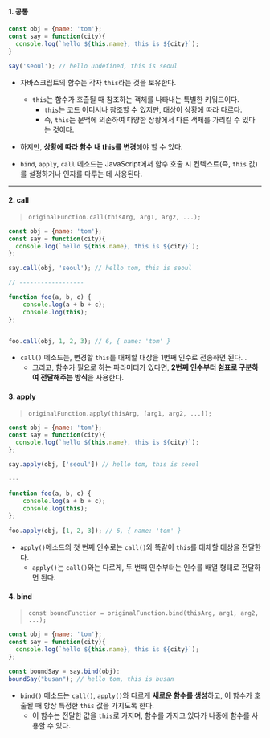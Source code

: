 
#### 1. 공통

```js
const obj = {name: 'tom'};
const say = function(city){
  console.log(`hello ${this.name}, this is ${city}`);
}

say('seoul'); // hello undefined, this is seoul
```

- 자바스크립트의 함수는 각자 `this`라는 것을 보유한다. 
	- `this`는 함수가 호출될 때 참조하는 객체를 나타내는 특별한 키워드이다.
		- `this`는 코드 어디서나 참조할 수 있지만, 대상이 상황에 따라 다르다.
		- 즉, `this`는 문맥에 의존하여 다양한 상황에서 다른 객체를 가리킬 수 있다는 것이다.

- 하지만, **상황에 따라 함수 내 this를 변경**해야 할 수 있다.
- `bind`, `apply`, `call` 메소드는 JavaScript에서 함수 호출 시 컨텍스트(즉, `this` 값)를 설정하거나 인자를 다루는 데 사용된다. 

---

#### 2. call

>  `originalFunction.call(thisArg, arg1, arg2, ...);`

```js
const obj = {name: 'tom'};
const say = function(city){
  console.log(`hello ${this.name}, this is ${city}`);
};

say.call(obj, 'seoul'); // hello tom, this is seoul

// ------------------

function foo(a, b, c) {
    console.log(a + b + c);
    console.log(this);
};


foo.call(obj, 1, 2, 3); // 6, { name: 'tom' }
```

- `call()` 메소드는, 변경할 `this`를 대체할 대상을 1번째 인수로 전송하면 된다. .
	- 그리고, 함수가 필요로 하는 파라미터가 있다면, **2번째 인수부터 쉼표로 구분하여 전달해주는 방식**을 사용한다.


#### 3. apply

> `originalFunction.apply(thisArg, [arg1, arg2, ...]);`

```js
const obj = {name: 'tom'};
const say = function(city){
  console.log(`hello ${this.name}, this is ${city}`);
};

say.apply(obj, ['seoul']) // hello tom, this is seoul

---

function foo(a, b, c) {
    console.log(a + b + c);
    console.log(this);
};
  
foo.apply(obj, [1, 2, 3]); // 6, { name: 'tom' }
```

- `apply()`메소드의 첫 번째 인수로는 `call()`와 똑같이 `this`를 대체할 대상을 전달한다. 
	- `apply()`는 `call()`와는 다르게, 두 번째 인수부터는 인수를 배열 형태로 전달하면 된다.


#### 4. bind

> `const boundFunction = originalFunction.bind(thisArg, arg1, arg2, ...);`

```js
const obj = {name: 'tom'};
const say = function(city){
  console.log(`hello ${this.name}, this is ${city}`);
};

const boundSay = say.bind(obj);
boundSay("busan"); // hello tom, this is busan
```

- `bind()` 메소드는 `call()`, `apply()`와 다르게 **새로운 함수를 생성**하고, 이 함수가 호출될 때 항상 특정한 `this` 값을 가지도록 한다.
	- 이 함수는 전달한 값을 `this`로 가지며, 함수를 가지고 있다가 나중에 함수를 사용할 수 있다.